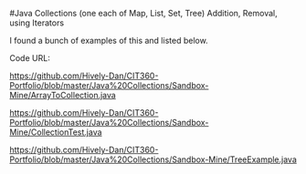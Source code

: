 #Java Collections (one each of Map, List, Set, Tree) Addition, Removal, using Iterators

I found a bunch of examples of this and listed below.

Code URL:

https://github.com/Hively-Dan/CIT360-Portfolio/blob/master/Java%20Collections/Sandbox-Mine/ArrayToCollection.java

https://github.com/Hively-Dan/CIT360-Portfolio/blob/master/Java%20Collections/Sandbox-Mine/CollectionTest.java

https://github.com/Hively-Dan/CIT360-Portfolio/blob/master/Java%20Collections/Sandbox-Mine/TreeExample.java


